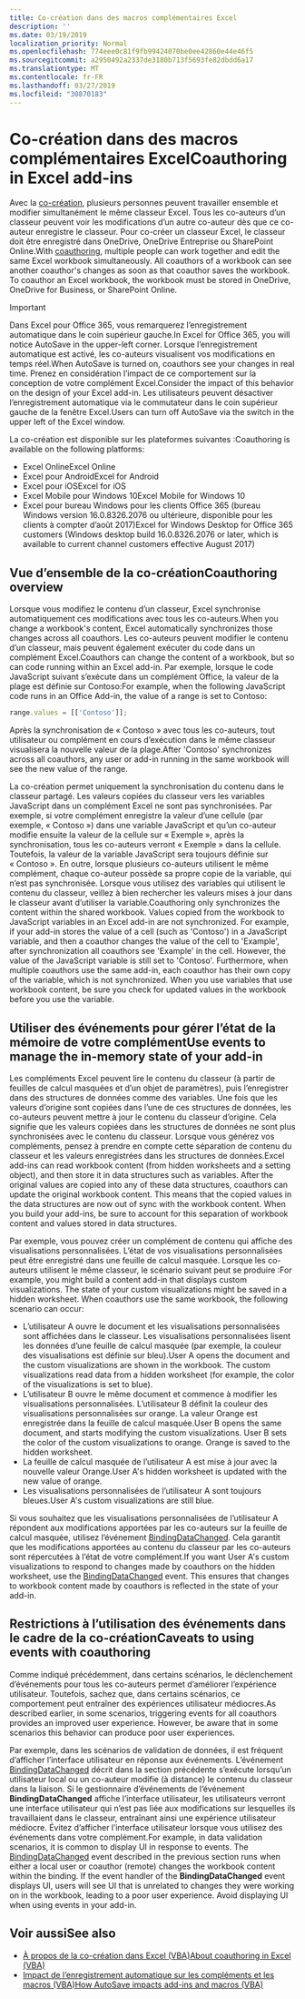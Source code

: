 ```yaml
---
title: Co-création dans des macros complémentaires Excel
description: ''
ms.date: 03/19/2019
localization_priority: Normal
ms.openlocfilehash: 774eee0c81f9fb99424070be0ee42860e44e46f5
ms.sourcegitcommit: a2950492a2337de3180b713f5693fe82dbdd6a17
ms.translationtype: MT
ms.contentlocale: fr-FR
ms.lasthandoff: 03/27/2019
ms.locfileid: "30870183"
---
```

# <a name="coauthoring-in-excel-add-ins"></a><span data-ttu-id="2ff78-102">Co-création dans des macros complémentaires Excel</span><span class="sxs-lookup"><span data-stu-id="2ff78-102">Coauthoring in Excel add-ins</span></span>  

<span data-ttu-id="2ff78-p101">Avec la [co-création](https://support.office.com/article/Collaborate-on-Excel-workbooks-at-the-same-time-with-co-authoring-7152aa8b-b791-414c-a3bb-3024e46fb104), plusieurs personnes peuvent travailler ensemble et modifier simultanément le même classeur Excel. Tous les co-auteurs d’un classeur peuvent voir les modifications d’un autre co-auteur dès que ce co-auteur enregistre le classeur. Pour co-créer un classeur Excel, le classeur doit être enregistré dans OneDrive, OneDrive Entreprise ou SharePoint Online.</span><span class="sxs-lookup"><span data-stu-id="2ff78-p101">With [coauthoring](https://support.office.com/article/Collaborate-on-Excel-workbooks-at-the-same-time-with-co-authoring-7152aa8b-b791-414c-a3bb-3024e46fb104), multiple people can work together and edit the same Excel workbook simultaneously. All coauthors of a workbook can see another coauthor's changes as soon as that coauthor saves the workbook. To coauthor an Excel workbook, the workbook must be stored in OneDrive, OneDrive for Business, or SharePoint Online.</span></span>

> [!IMPORTANT]
> <span data-ttu-id="2ff78-106">Dans Excel pour Office 365, vous remarquerez l’enregistrement automatique dans le coin supérieur gauche.</span><span class="sxs-lookup"><span data-stu-id="2ff78-106">In Excel for Office 365, you will notice AutoSave in the upper-left corner.</span></span> <span data-ttu-id="2ff78-107">Lorsque l’enregistrement automatique est activé, les co-auteurs visualisent vos modifications en temps réel.</span><span class="sxs-lookup"><span data-stu-id="2ff78-107">When AutoSave is turned on, coauthors see your changes in real time.</span></span> <span data-ttu-id="2ff78-108">Prenez en considération l’impact de ce comportement sur la conception de votre complément Excel.</span><span class="sxs-lookup"><span data-stu-id="2ff78-108">Consider the impact of this behavior on the design of your Excel add-in.</span></span> <span data-ttu-id="2ff78-109">Les utilisateurs peuvent désactiver l’enregistrement automatique via le commutateur dans le coin supérieur gauche de la fenêtre Excel.</span><span class="sxs-lookup"><span data-stu-id="2ff78-109">Users can turn off AutoSave via the switch in the upper left of the Excel window.</span></span>

<span data-ttu-id="2ff78-110">La co-création est disponible sur les plateformes suivantes :</span><span class="sxs-lookup"><span data-stu-id="2ff78-110">Coauthoring is available on the following platforms:</span></span>

- <span data-ttu-id="2ff78-111">Excel Online</span><span class="sxs-lookup"><span data-stu-id="2ff78-111">Excel Online</span></span>
- <span data-ttu-id="2ff78-112">Excel pour Android</span><span class="sxs-lookup"><span data-stu-id="2ff78-112">Excel for Android</span></span>
- <span data-ttu-id="2ff78-113">Excel pour iOS</span><span class="sxs-lookup"><span data-stu-id="2ff78-113">Excel for iOS</span></span>
- <span data-ttu-id="2ff78-114">Excel Mobile pour Windows 10</span><span class="sxs-lookup"><span data-stu-id="2ff78-114">Excel Mobile for Windows 10</span></span>
- <span data-ttu-id="2ff78-115">Excel pour bureau Windows pour les clients Office 365 (bureau Windows version 16.0.8326.2076 ou ultérieure, disponible pour les clients à compter d’août 2017)</span><span class="sxs-lookup"><span data-stu-id="2ff78-115">Excel for Windows Desktop for Office 365 customers (Windows desktop build 16.0.8326.2076 or later, which is available to current channel customers effective August 2017)</span></span>

## <a name="coauthoring-overview"></a><span data-ttu-id="2ff78-116">Vue d’ensemble de la co-création</span><span class="sxs-lookup"><span data-stu-id="2ff78-116">Coauthoring overview</span></span>

<span data-ttu-id="2ff78-117">Lorsque vous modifiez le contenu d’un classeur, Excel synchronise automatiquement ces modifications avec tous les co-auteurs.</span><span class="sxs-lookup"><span data-stu-id="2ff78-117">When you change a workbook's content, Excel automatically synchronizes those changes across all coauthors.</span></span> <span data-ttu-id="2ff78-118">Les co-auteurs peuvent modifier le contenu d’un classeur, mais peuvent également exécuter du code dans un complément Excel.</span><span class="sxs-lookup"><span data-stu-id="2ff78-118">Coauthors can change the content of a workbook, but so can code running within an Excel add-in.</span></span> <span data-ttu-id="2ff78-119">Par exemple, lorsque le code JavaScript suivant s’exécute dans un complément Office, la valeur de la plage est définie sur Contoso:</span><span class="sxs-lookup"><span data-stu-id="2ff78-119">For example, when the following JavaScript code runs in an Office Add-in, the value of a range is set to Contoso:</span></span>

```js
range.values = [['Contoso']];
```
<span data-ttu-id="2ff78-120">Après la synchronisation de « Contoso » avec tous les co-auteurs, tout utilisateur ou complément en cours d’exécution dans le même classeur visualisera la nouvelle valeur de la plage.</span><span class="sxs-lookup"><span data-stu-id="2ff78-120">After 'Contoso' synchronizes across all coauthors, any user or add-in running in the same workbook will see the new value of the range.</span></span> 

<span data-ttu-id="2ff78-p104">La co-création permet uniquement la synchronisation du contenu dans le classeur partagé. Les valeurs copiées du classeur vers les variables JavaScript dans un complément Excel ne sont pas synchronisées. Par exemple, si votre complément enregistre la valeur d’une cellule (par exemple, « Contoso ») dans une variable JavaScript et qu’un co-auteur modifie ensuite la valeur de la cellule sur « Exemple », après la synchronisation, tous les co-auteurs verront « Exemple » dans la cellule. Toutefois, la valeur de la variable JavaScript sera toujours définie sur « Contoso ». En outre, lorsque plusieurs co-auteurs utilisent le même complément, chaque co-auteur possède sa propre copie de la variable, qui n’est pas synchronisée. Lorsque vous utilisez des variables qui utilisent le contenu du classeur, veillez à bien rechercher les valeurs mises à jour dans le classeur avant d’utiliser la variable.</span><span class="sxs-lookup"><span data-stu-id="2ff78-p104">Coauthoring only synchronizes the content within the shared workbook. Values copied from the workbook to JavaScript variables in an Excel add-in are not synchronized. For example, if your add-in stores the value of a cell (such as 'Contoso') in a JavaScript variable, and then a coauthor changes the value of the cell to 'Example', after synchronization all coauthors see 'Example' in the cell. However, the value of the JavaScript variable is still set to 'Contoso'. Furthermore, when multiple coauthors use the same add-in, each coauthor has their own copy of the variable, which is not synchronized. When you use variables that use workbook content, be sure you check for updated values in the workbook before you use the variable.</span></span>

## <a name="use-events-to-manage-the-in-memory-state-of-your-add-in"></a><span data-ttu-id="2ff78-127">Utiliser des événements pour gérer l’état de la mémoire de votre complément</span><span class="sxs-lookup"><span data-stu-id="2ff78-127">Use events to manage the in-memory state of your add-in</span></span>

<span data-ttu-id="2ff78-p105">Les compléments Excel peuvent lire le contenu du classeur (à partir de feuilles de calcul masquées et d’un objet de paramètres), puis l’enregistrer dans des structures de données comme des variables. Une fois que les valeurs d’origine sont copiées dans l’une de ces structures de données, les co-auteurs peuvent mettre à jour le contenu du classeur d’origine. Cela signifie que les valeurs copiées dans les structures de données ne sont plus synchronisées avec le contenu du classeur. Lorsque vous générez vos compléments, pensez à prendre en compte cette séparation de contenu du classeur et les valeurs enregistrées dans les structures de données.</span><span class="sxs-lookup"><span data-stu-id="2ff78-p105">Excel add-ins can read workbook content (from hidden worksheets and a setting object), and then store it in data structures such as variables. After the original values are copied into any of these data structures, coauthors can update the original workbook content. This means that the copied values in the data structures are now out of sync with the workbook content. When you build your add-ins, be sure to account for this separation of workbook content and values stored in data structures.</span></span>

<span data-ttu-id="2ff78-p106">Par exemple, vous pouvez créer un complément de contenu qui affiche des visualisations personnalisées. L’état de vos visualisations personnalisées peut être enregistré dans une feuille de calcul masquée. Lorsque les co-auteurs utilisent le même classeur, le scénario suivant peut se produire :</span><span class="sxs-lookup"><span data-stu-id="2ff78-p106">For example, you might build a content add-in that displays custom visualizations. The state of your custom visualizations might be saved in a hidden worksheet. When coauthors use the same workbook, the following scenario can occur:</span></span>

- <span data-ttu-id="2ff78-p107">L’utilisateur A ouvre le document et les visualisations personnalisées sont affichées dans le classeur. Les visualisations personnalisées lisent les données d’une feuille de calcul masquée (par exemple, la couleur des visualisations est définie sur bleu).</span><span class="sxs-lookup"><span data-stu-id="2ff78-p107">User A opens the document and the custom visualizations are shown in the workbook. The custom visualizations read data from a hidden worksheet (for example, the color of the visualizations is set to blue).</span></span>
- <span data-ttu-id="2ff78-p108">L’utilisateur B ouvre le même document et commence à modifier les visualisations personnalisées. L’utilisateur B définit la couleur des visualisations personnalisées sur orange. La valeur Orange est enregistrée dans la feuille de calcul masquée.</span><span class="sxs-lookup"><span data-stu-id="2ff78-p108">User B opens the same document, and starts modifying the custom visualizations. User B sets the color of the custom visualizations to orange. Orange is saved to the hidden worksheet.</span></span>
- <span data-ttu-id="2ff78-140">La feuille de calcul masquée de l’utilisateur A est mise à jour avec la nouvelle valeur Orange.</span><span class="sxs-lookup"><span data-stu-id="2ff78-140">User A's hidden worksheet is updated with the new value of orange.</span></span>
- <span data-ttu-id="2ff78-141">Les visualisations personnalisées de l’utilisateur A sont toujours bleues.</span><span class="sxs-lookup"><span data-stu-id="2ff78-141">User A's custom visualizations are still blue.</span></span>

<span data-ttu-id="2ff78-p109">Si vous souhaitez que les visualisations personnalisées de l’utilisateur A répondent aux modifications apportées par les co-auteurs sur la feuille de calcul masquée, utilisez l’événement [BindingDataChanged](/javascript/api/office/office.bindingdatachangedeventargs). Cela garantit que les modifications apportées au contenu du classeur par les co-auteurs sont répercutées à l’état de votre complément.</span><span class="sxs-lookup"><span data-stu-id="2ff78-p109">If you want User A's custom visualizations to respond to changes made by coauthors on the hidden worksheet, use the [BindingDataChanged](/javascript/api/office/office.bindingdatachangedeventargs) event. This ensures that changes to workbook content made by coauthors is reflected in the state of your add-in.</span></span>

## <a name="caveats-to-using-events-with-coauthoring"></a><span data-ttu-id="2ff78-144">Restrictions à l’utilisation des événements dans le cadre de la co-création</span><span class="sxs-lookup"><span data-stu-id="2ff78-144">Caveats to using events with coauthoring</span></span>

<span data-ttu-id="2ff78-p110">Comme indiqué précédemment, dans certains scénarios, le déclenchement d’événements pour tous les co-auteurs permet d’améliorer l’expérience utilisateur. Toutefois, sachez que, dans certains scénarios, ce comportement peut entraîner des expériences utilisateur médiocres.</span><span class="sxs-lookup"><span data-stu-id="2ff78-p110">As described earlier, in some scenarios, triggering events for all coauthors provides an improved user experience. However, be aware that in some scenarios this behavior can produce poor user experiences.</span></span> 

<span data-ttu-id="2ff78-p111">Par exemple, dans les scénarios de validation de données, il est fréquent d’afficher l’interface utilisateur en réponse aux événements. L’événement [BindingDataChanged](/javascript/api/office/office.bindingdatachangedeventargs) décrit dans la section précédente s’exécute lorsqu’un utilisateur local ou un co-auteur modifie (à distance) le contenu du classeur dans la liaison. Si le gestionnaire d’événements de l’événement **BindingDataChanged** affiche l’interface utilisateur, les utilisateurs verront une interface utilisateur qui n’est pas liée aux modifications sur lesquelles ils travaillaient dans le classeur, entraînant ainsi une expérience utilisateur médiocre. Évitez d’afficher l’interface utilisateur lorsque vous utilisez des événements dans votre complément.</span><span class="sxs-lookup"><span data-stu-id="2ff78-p111">For example, in data validation scenarios, it is common to display UI in response to events. The [BindingDataChanged](/javascript/api/office/office.bindingdatachangedeventargs) event described in the previous section runs when either a local user or coauthor (remote) changes the workbook content within the binding. If the event handler of the **BindingDataChanged** event displays UI, users will see UI that is unrelated to changes they were working on in the workbook, leading to a poor user experience. Avoid displaying UI when using events in your add-in.</span></span>

## <a name="see-also"></a><span data-ttu-id="2ff78-151">Voir aussi</span><span class="sxs-lookup"><span data-stu-id="2ff78-151">See also</span></span>

- [<span data-ttu-id="2ff78-152">À propos de la co-création dans Excel (VBA)</span><span class="sxs-lookup"><span data-stu-id="2ff78-152">About coauthoring in Excel (VBA)</span></span>](/office/vba/excel/concepts/about-coauthoring-in-excel)
- [<span data-ttu-id="2ff78-153">Impact de l’enregistrement automatique sur les compléments et les macros (VBA)</span><span class="sxs-lookup"><span data-stu-id="2ff78-153">How AutoSave impacts add-ins and macros (VBA)</span></span>](/office/vba/library-reference/concepts/how-autosave-impacts-addins-and-macros)
